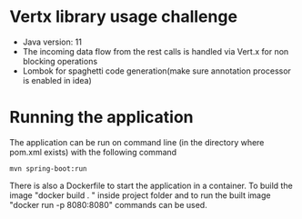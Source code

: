 # Vertx library usage challenge

- Java version: 11
- The incoming data flow from the rest calls is handled via Vert.x for non blocking operations
- Lombok for spaghetti code generation(make sure annotation processor is enabled in idea)

# Running the application

The application can be run on command line (in the directory where pom.xml exists) with the following command

```shell script
mvn spring-boot:run
```

There is also a Dockerfile to start the application in a container. To build the image "docker build . " inside project folder and to run the built image "docker run -p 8080:8080" commands can be used.

